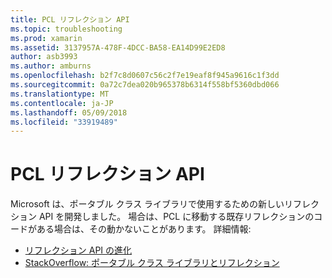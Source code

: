 ```yaml
---
title: PCL リフレクション API
ms.topic: troubleshooting
ms.prod: xamarin
ms.assetid: 3137957A-478F-4DCC-BA58-EA14D99E2ED8
author: asb3993
ms.author: amburns
ms.openlocfilehash: b2f7c8d0607c56c2f7e19eaf8f945a9616c1f3dd
ms.sourcegitcommit: 0a72c7dea020b965378b6314f558bf5360dbd066
ms.translationtype: MT
ms.contentlocale: ja-JP
ms.lasthandoff: 05/09/2018
ms.locfileid: "33919489"
---
```

# <a name="pcl-reflection-api"></a>PCL リフレクション API

Microsoft は、ポータブル クラス ライブラリで使用するための新しいリフレクション API を開発しました。 場合は、PCL に移動する既存リフレクションのコードがある場合は、その動かないことがあります。 詳細情報:

- [リフレクション API の進化](http://blogs.msdn.com/b/dotnet/archive/2012/08/28/evolving-the-reflection-api.aspx)
- [StackOverflow: ポータブル クラス ライブラリとリフレクション](http://stackoverflow.com/questions/14061291/portable-class-library-and-reflection)
